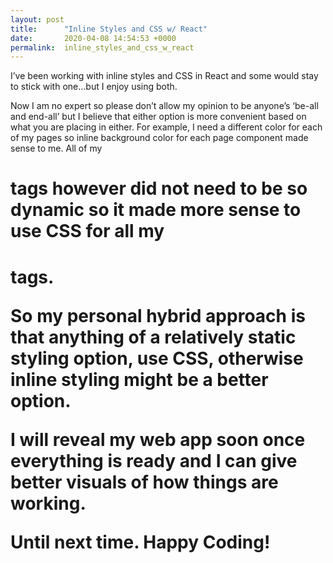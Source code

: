 ```yaml
---
layout: post
title:      "Inline Styles and CSS w/ React"
date:       2020-04-08 14:54:53 +0000
permalink:  inline_styles_and_css_w_react
---
```



I’ve been working with inline styles and CSS in React and some would stay to stick with one...but I enjoy using both.

Now I am no expert so please don’t allow my opinion to be anyone’s ‘be-all and end-all’ but I believe that either option is more convenient based on what you are placing in either. For example, I need a different color for each of my pages so inline background color for each page component made sense to me. All of my <h1> tags however did not need to be so dynamic so it made more sense to use CSS for all my <h1> tags.

So my personal hybrid approach is that anything of a relatively static styling option, use CSS, otherwise inline styling might be a better option.

I will reveal my web app soon once everything is ready and I can give better visuals of how things are working. 

Until next time. Happy Coding!


